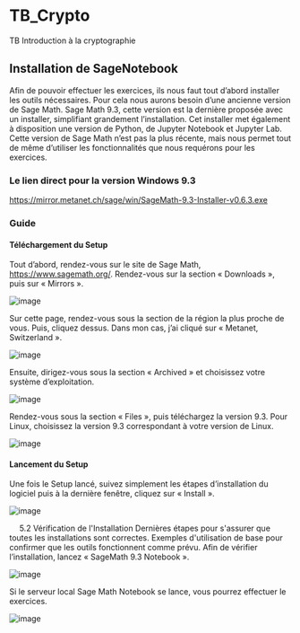 # TB_Crypto
 TB Introduction à la cryptographie

## Installation de SageNotebook
Afin de pouvoir effectuer les exercices, ils nous faut tout d’abord installer les outils nécessaires.
Pour cela nous aurons besoin d’une ancienne version de Sage Math.
Sage Math 9.3, cette version est la dernière proposée avec un installer, simplifiant grandement l’installation. Cet installer met également à disposition une version de Python, de Jupyter Notebook et Jupyter Lab.
Cette version de Sage Math n’est pas la plus récente, mais nous permet tout de même d’utiliser les fonctionnalités que nous requérons pour les exercices.

### Le lien direct pour la version Windows 9.3
https://mirror.metanet.ch/sage/win/SageMath-9.3-Installer-v0.6.3.exe

### Guide
#### Téléchargement du Setup
Tout d’abord, rendez-vous sur le site de Sage Math, https://www.sagemath.org/.
Rendez-vous sur la section « Downloads », puis sur « Mirrors ».

![image](https://github.com/fredfiesta/1TB_Crypto/assets/71258875/272aa9d2-9185-4795-94e3-f3b8817a6202)


Sur cette page, rendez-vous sous la section de la région la plus proche de vous. Puis, cliquez dessus. Dans mon cas, j’ai cliqué sur « Metanet, Switzerland ».

![image](https://github.com/fredfiesta/1TB_Crypto/assets/71258875/a37818e5-e288-4030-a33f-a807411dcfb8)

 
Ensuite, dirigez-vous sous la section « Archived » et choisissez votre système d’exploitation.
 
![image](https://github.com/fredfiesta/1TB_Crypto/assets/71258875/45ae2980-f76f-48a4-898b-f3ae7031a2d2)


Rendez-vous sous la section « Files », puis téléchargez la version 9.3.
Pour Linux, choisissez la version 9.3 correspondant à votre version de Linux.

![image](https://github.com/fredfiesta/1TB_Crypto/assets/71258875/986dde25-ead6-460e-97b6-bc29cad71f83)


#### Lancement du Setup
Une fois le Setup lancé, suivez simplement les étapes d’installation du logiciel puis à la dernière fenêtre, cliquez sur « Install ».

![image](https://github.com/fredfiesta/1TB_Crypto/assets/71258875/995659bb-d741-4a13-82fd-7488606f6fba)

 
5.2	Vérification de l'Installation
Dernières étapes pour s'assurer que toutes les installations sont correctes.
Exemples d'utilisation de base pour confirmer que les outils fonctionnent comme prévu.
Afin de vérifier l’installation, lancez « SageMath 9.3 Notebook ».

![image](https://github.com/fredfiesta/1TB_Crypto/assets/71258875/efdc20a7-fdef-4a0e-a547-a1575aefa1f5)

 
Si le serveur local Sage Math Notebook se lance, vous pourrez effectuer le exercices.

![image](https://github.com/fredfiesta/1TB_Crypto/assets/71258875/2adaf359-1444-4126-9905-aed9fd587d01)

